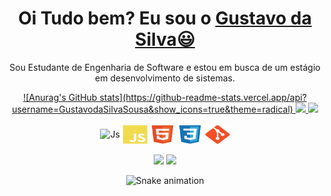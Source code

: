 <div>
  
  <h1 align="center">
    Oi Tudo bem? Eu sou o 
    <a href="https://www.linkedin.com/in/GustavodaSilvaSousa/">Gustavo da Silva😃️</a>
  </h1>
  
  <p align="center">
    Sou Estudante de Engenharia de Software e estou em busca de um estágio em desenvolvimento de sistemas.
  </p>
  
</div>

<div align="center">
  <a href="https://github.com/GustavodaSilvaSousa">
    ![Anurag's GitHub stats](https://github-readme-stats.vercel.app/api?username=GustavodaSilvaSousa&show_icons=true&theme=radical)
    <img height="150em" src="https://github-readme-stats.vercel.app/api?username=GustavodaSilvaSousa&count_private=true&include_all_commits=true&show_icons=true&theme=dracula&hide_border=false&show_owner=true"/>
    <img height="150em" src="https://github-readme-stats.vercel.app/api/top-langs/?username=GustavodaSilvaSousa&theme=dracula&hide_border=false&&layout=compact"/>
  </a>
</div>

<div align="center" valign="top"><br>
  <img align="center" alt="Js" height="30" width="40" src="https://cdn.jsdelivr.net/gh/devicons/devicon/icons/c/c-original.svg" />      
  <img align="center" alt="Js" height="30" width="40" src="https://raw.githubusercontent.com/devicons/devicon/master/icons/javascript/javascript-plain.svg">
  <img align="center" alt="HTML" height="30" width="40" src="https://raw.githubusercontent.com/devicons/devicon/master/icons/html5/html5-original.svg">
  <img align="center" alt="CSS" height="30" width="40" src="https://raw.githubusercontent.com/devicons/devicon/master/icons/css3/css3-original.svg">
  <img align="center" alt="git" height="30" width="40" src="https://raw.githubusercontent.com/devicons/devicon/master/icons/git/git-original.svg">
 
          
</div><br>

<div align="center">
  <a href="https://www.linkedin.com/in/gustavo-da-silva-sousa/" target="_blank"><img src="https://img.shields.io/badge/-LinkedIn-%230077B5?style=for-the-badge&logo=linkedin&logoColor=white" target="_blank"></a> 
  <a href="mailto:contato.gustavossousa@gmail.com"><img src="https://img.shields.io/badge/-Gmail-%23333?style=for-the-badge&logo=gmail&logoColor=white" target="_blank"></a>
</div>

<div align="center">

  ![Snake animation](https://github.com/danielbped/danielbped/blob/output/github-contribution-grid-snake.svg)
  
</div>

